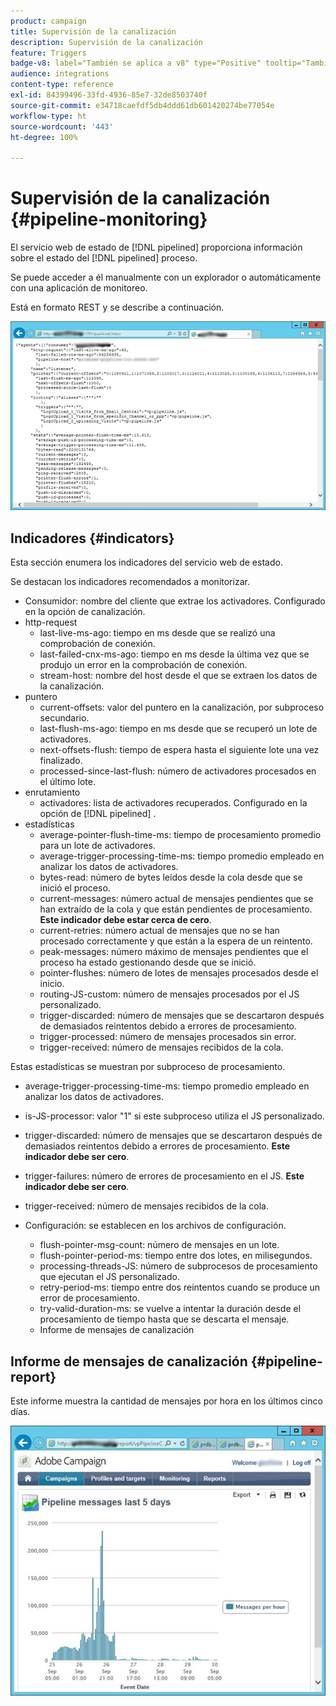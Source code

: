 ```yaml
---
product: campaign
title: Supervisión de la canalización
description: Supervisión de la canalización
feature: Triggers
badge-v8: label="También se aplica a v8" type="Positive" tooltip="También se aplica a Campaign v8"
audience: integrations
content-type: reference
exl-id: 84399496-33fd-4936-85e7-32de8503740f
source-git-commit: e34718caefdf5db4ddd61db601420274be77054e
workflow-type: ht
source-wordcount: '443'
ht-degree: 100%

---
```


# Supervisión de la canalización {#pipeline-monitoring}



El servicio web de estado de [!DNL pipelined] proporciona información sobre el estado del [!DNL pipelined] proceso.

Se puede acceder a él manualmente con un explorador o automáticamente con una aplicación de monitoreo.

Está en formato REST y se describe a continuación.

![](assets/triggers_8.png)

## Indicadores {#indicators}

Esta sección enumera los indicadores del servicio web de estado.

Se destacan los indicadores recomendados a monitorizar.

* Consumidor: nombre del cliente que extrae los activadores. Configurado en la opción de canalización.
* http-request
   * last-live-ms-ago: tiempo en ms desde que se realizó una comprobación de conexión.
   * last-failed-cnx-ms-ago: tiempo en ms desde la última vez que se produjo un error en la comprobación de conexión.
   * stream-host: nombre del host desde el que se extraen los datos de la canalización.
* puntero
   * current-offsets: valor del puntero en la canalización, por subproceso secundario.
   * last-flush-ms-ago: tiempo en ms desde que se recuperó un lote de activadores.
   * next-offsets-flush: tiempo de espera hasta el siguiente lote una vez finalizado.
   * processed-since-last-flush: número de activadores procesados en el último lote.
* enrutamiento
   * activadores: lista de activadores recuperados. Configurado en la opción de [!DNL pipelined] .
* estadísticas
   * average-pointer-flush-time-ms: tiempo de procesamiento promedio para un lote de activadores.
   * average-trigger-processing-time-ms: tiempo promedio empleado en analizar los datos de activadores.
   * bytes-read: número de bytes leídos desde la cola desde que se inició el proceso.
   * current-messages: número actual de mensajes pendientes que se han extraído de la cola y que están pendientes de procesamiento. **Este indicador debe estar cerca de cero**.
   * current-retries: número actual de mensajes que no se han procesado correctamente y que están a la espera de un reintento.
   * peak-messages: número máximo de mensajes pendientes que el proceso ha estado gestionando desde que se inició.
   * pointer-flushes: número de lotes de mensajes procesados desde el inicio.
   * routing-JS-custom: número de mensajes procesados por el JS personalizado.
   * trigger-discarded: número de mensajes que se descartaron después de demasiados reintentos debido a errores de procesamiento.
   * trigger-processed: número de mensajes procesados sin error.
   * trigger-received: número de mensajes recibidos de la cola.

Estas estadísticas se muestran por subproceso de procesamiento.

* average-trigger-processing-time-ms: tiempo promedio empleado en analizar los datos de activadores.
* is-JS-processor: valor &quot;1&quot; si este subproceso utiliza el JS personalizado.
* trigger-discarded: número de mensajes que se descartaron después de demasiados reintentos debido a errores de procesamiento. **Este indicador debe ser cero**.
* trigger-failures: número de errores de procesamiento en el JS. **Este indicador debe ser cero**.
* trigger-received: número de mensajes recibidos de la cola.

* Configuración: se establecen en los archivos de configuración.
   * flush-pointer-msg-count: número de mensajes en un lote.
   * flush-pointer-period-ms: tiempo entre dos lotes, en milisegundos.
   * processing-threads-JS: número de subprocesos de procesamiento que ejecutan el JS personalizado.
   * retry-period-ms: tiempo entre dos reintentos cuando se produce un error de procesamiento.
   * try-valid-duration-ms: se vuelve a intentar la duración desde el procesamiento de tiempo hasta que se descarta el mensaje.
   * Informe de mensajes de canalización

## Informe de mensajes de canalización {#pipeline-report}

Este informe muestra la cantidad de mensajes por hora en los últimos cinco días.

![](assets/triggers_9.png)
